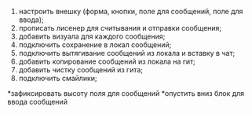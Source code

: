 1. настроить внешку (форма, кнопки, поле для сообщений, поле для ввода);
2. прописать лисенер для считывания и отправки сообщения;
3. добавить визуала для каждого сообщения;
4. подключить сохранение в локал сообщений;
5. подключить вытягивание сообщений из локала и вставку в чат;
6. добавить копирование сообщений из локала на гит;
7. добавить чистку сообщений из гита;
8. подключить смайлики;


*зафиксировать высоту поля для сообщений
*опустить вниз блок для ввода сообщений
